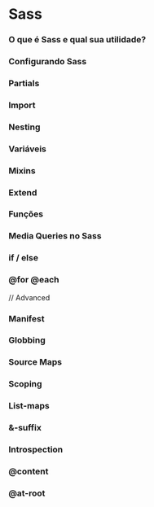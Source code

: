 # Sass

### O que é Sass e qual sua utilidade?

### Configurando Sass

### Partials

### Import

### Nesting

### Variáveis

### Mixins

### Extend

### Funções

### Media Queries no Sass

### if / else

### @for @each

// Advanced

### Manifest

### Globbing

### Source Maps

### Scoping

### List-maps

### &-suffix

### Introspection

### @content

### @at-root
